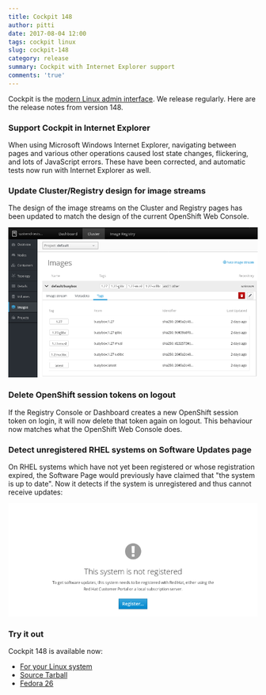 ```yaml
---
title: Cockpit 148
author: pitti
date: 2017-08-04 12:00
tags: cockpit linux
slug: cockpit-148
category: release
summary: Cockpit with Internet Explorer support
comments: 'true'
---
```


Cockpit is the [modern Linux admin interface](http://cockpit-project.org/). We release regularly.
Here are the release notes from version 148.

### Support Cockpit in Internet Explorer

When using Microsoft Windows Internet Explorer, navigating between pages and
various other operations caused lost state changes, flickering, and lots of
JavaScript errors. These have been corrected, and automatic tests now run with
Internet Explorer as well.

### Update Cluster/Registry design for image streams

The design of the image streams on the Cluster and Registry pages has been
updated to match the design of the current OpenShift Web Console.

![Image Stream Tag Design](/images/registry-imagestreams-design.png)

### Delete OpenShift session tokens on logout

If the Registry Console or Dashboard creates a new OpenShift session token on
login, it will now delete that token again on logout. This behaviour now
matches what the OpenShift Web Console does.

### Detect unregistered RHEL systems on Software Updates page

On RHEL systems which have not yet been registered or whose registration
expired, the Software Page would previously have claimed that "the system is up
to date". Now it detects if the system is unregistered and thus cannot receive
updates:

![Software Updates on unregistered RHEL system](/images/updates-unregistered.png)

### Try it out

Cockpit 148 is available now:

 * [For your Linux system](http://cockpit-project.org/running.html)
 * [Source Tarball](https://github.com/cockpit-project/cockpit/releases/tag/148)
 * [Fedora 26](https://bodhi.fedoraproject.org/updates/cockpit-148-1.fc26)
